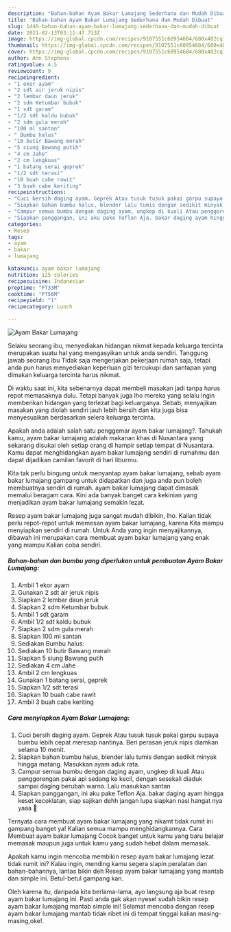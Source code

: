 ```yaml
---
description: "Bahan-bahan Ayam Bakar Lumajang Sederhana dan Mudah Dibuat"
title: "Bahan-bahan Ayam Bakar Lumajang Sederhana dan Mudah Dibuat"
slug: 1446-bahan-bahan-ayam-bakar-lumajang-sederhana-dan-mudah-dibuat
date: 2021-02-13T03:11:47.713Z
image: https://img-global.cpcdn.com/recipes/9107551c60954684/680x482cq70/ayam-bakar-lumajang-foto-resep-utama.jpg
thumbnail: https://img-global.cpcdn.com/recipes/9107551c60954684/680x482cq70/ayam-bakar-lumajang-foto-resep-utama.jpg
cover: https://img-global.cpcdn.com/recipes/9107551c60954684/680x482cq70/ayam-bakar-lumajang-foto-resep-utama.jpg
author: Ann Stephens
ratingvalue: 4.5
reviewcount: 9
recipeingredient:
- "1 ekor ayam"
- "2 sdt air jeruk nipis"
- "2 lembar daun jeruk"
- "2 sdm Ketumbar bubuk"
- "1 sdt garam"
- "1/2 sdt kaldu bubuk"
- "2 sdm gula merah"
- "100 ml santan"
- " Bumbu halus"
- "10 butir Bawang merah"
- "5 siung Bawang putih"
- "4 cm Jahe"
- "2 cm lengkuas"
- "1 batang serai geprek"
- "1/2 sdt terasi"
- "10 buah cabe rawit"
- "3 buah cabe keriting"
recipeinstructions:
- "Cuci bersih daging ayam. Geprek Atau tusuk tusuk pakai garpu supaya bumbu lebih cepat meresap nantinya. Beri perasan jeruk nipis diamkan selama 10 menit."
- "Siapkan bahan bumbu halus, blender lalu tumis dengan sedikit minyak hingga matang. Masukkan ayam aduk rata."
- "Campur semua bumbu dengan daging ayam, ungkep di kuali Atau penggorengan pakai api sedang ke kecil, dengan sesekali diaduk sampai daging berubah warna. Lalu masukkan santan"
- "Siapkan panggangan, ini aku pake Teflon Aja. bakar daging ayam hingga keset kecoklatan, siap sajikan dehh jangan lupa siapkan nasi hangat nya yaaa 🤗"
categories:
- Resep
tags:
- ayam
- bakar
- lumajang

katakunci: ayam bakar lumajang 
nutrition: 125 calories
recipecuisine: Indonesian
preptime: "PT33M"
cooktime: "PT56M"
recipeyield: "1"
recipecategory: Lunch

---
```



![Ayam Bakar Lumajang](https://img-global.cpcdn.com/recipes/9107551c60954684/680x482cq70/ayam-bakar-lumajang-foto-resep-utama.jpg)

Selaku seorang ibu, menyediakan hidangan nikmat kepada keluarga tercinta merupakan suatu hal yang mengasyikan untuk anda sendiri. Tanggung jawab seorang ibu Tidak saja mengerjakan pekerjaan rumah saja, tetapi anda pun harus menyediakan keperluan gizi tercukupi dan santapan yang dimakan keluarga tercinta harus nikmat.

Di waktu  saat ini, kita sebenarnya dapat membeli masakan jadi tanpa harus repot memasaknya dulu. Tetapi banyak juga lho mereka yang selalu ingin memberikan hidangan yang terlezat bagi keluarganya. Sebab, menyajikan masakan yang diolah sendiri jauh lebih bersih dan kita juga bisa menyesuaikan berdasarkan selera keluarga tercinta. 



Apakah anda adalah salah satu penggemar ayam bakar lumajang?. Tahukah kamu, ayam bakar lumajang adalah makanan khas di Nusantara yang sekarang disukai oleh setiap orang di hampir setiap tempat di Nusantara. Kamu dapat menghidangkan ayam bakar lumajang sendiri di rumahmu dan dapat dijadikan camilan favorit di hari liburmu.

Kita tak perlu bingung untuk menyantap ayam bakar lumajang, sebab ayam bakar lumajang gampang untuk didapatkan dan juga anda pun boleh membuatnya sendiri di rumah. ayam bakar lumajang dapat dimasak memalui beragam cara. Kini ada banyak banget cara kekinian yang menjadikan ayam bakar lumajang semakin lezat.

Resep ayam bakar lumajang juga sangat mudah dibikin, lho. Kalian tidak perlu repot-repot untuk memesan ayam bakar lumajang, karena Kita mampu menyiapkan sendiri di rumah. Untuk Anda yang ingin menyajikannya, dibawah ini merupakan cara membuat ayam bakar lumajang yang enak yang mampu Kalian coba sendiri.

<!--inarticleads1-->

##### Bahan-bahan dan bumbu yang diperlukan untuk pembuatan Ayam Bakar Lumajang:

1. Ambil 1 ekor ayam
1. Gunakan 2 sdt air jeruk nipis
1. Siapkan 2 lembar daun jeruk
1. Siapkan 2 sdm Ketumbar bubuk
1. Ambil 1 sdt garam
1. Ambil 1/2 sdt kaldu bubuk
1. Siapkan 2 sdm gula merah
1. Siapkan 100 ml santan
1. Sediakan  Bumbu halus:
1. Sediakan 10 butir Bawang merah
1. Siapkan 5 siung Bawang putih
1. Sediakan 4 cm Jahe
1. Ambil 2 cm lengkuas
1. Gunakan 1 batang serai, geprek
1. Siapkan 1/2 sdt terasi
1. Siapkan 10 buah cabe rawit
1. Ambil 3 buah cabe keriting




<!--inarticleads2-->

##### Cara menyiapkan Ayam Bakar Lumajang:

1. Cuci bersih daging ayam. Geprek Atau tusuk tusuk pakai garpu supaya bumbu lebih cepat meresap nantinya. Beri perasan jeruk nipis diamkan selama 10 menit.
1. Siapkan bahan bumbu halus, blender lalu tumis dengan sedikit minyak hingga matang. Masukkan ayam aduk rata.
1. Campur semua bumbu dengan daging ayam, ungkep di kuali Atau penggorengan pakai api sedang ke kecil, dengan sesekali diaduk sampai daging berubah warna. Lalu masukkan santan
1. Siapkan panggangan, ini aku pake Teflon Aja. bakar daging ayam hingga keset kecoklatan, siap sajikan dehh jangan lupa siapkan nasi hangat nya yaaa 🤗




Ternyata cara membuat ayam bakar lumajang yang nikamt tidak rumit ini gampang banget ya! Kalian semua mampu menghidangkannya. Cara Membuat ayam bakar lumajang Cocok banget untuk kamu yang baru belajar memasak maupun juga untuk kamu yang sudah hebat dalam memasak.

Apakah kamu ingin mencoba membikin resep ayam bakar lumajang lezat tidak rumit ini? Kalau ingin, mending kamu segera siapin peralatan dan bahan-bahannya, lantas bikin deh Resep ayam bakar lumajang yang mantab dan simple ini. Betul-betul gampang kan. 

Oleh karena itu, daripada kita berlama-lama, ayo langsung aja buat resep ayam bakar lumajang ini. Pasti anda gak akan nyesel sudah bikin resep ayam bakar lumajang mantab simple ini! Selamat mencoba dengan resep ayam bakar lumajang mantab tidak ribet ini di tempat tinggal kalian masing-masing,oke!.

